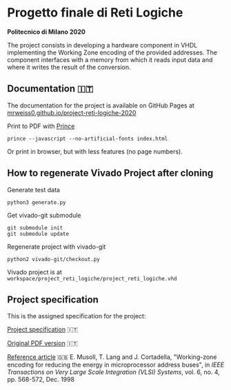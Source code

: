 Progetto finale di Reti Logiche
===============================
**Politecnico di Milano 2020**

The project consists in developing a hardware component in VHDL implementing the Working Zone encoding of the provided addresses. The component interfaces with a memory from which it reads input data and where it writes the result of the conversion.

## Documentation :it:
The documentation for the project is available on GitHub Pages at
[mrweiss0.github.io/project-reti-logiche-2020](https://mrweiss0.github.io/project-reti-logiche-2020/)

Print to PDF with [Prince](https://www.princexml.com)
```
prince --javascript --no-artificial-fonts index.html
```
Or print in browser, but with less features (no page numbers).

## How to regenerate Vivado Project after cloning
Generate test data
```
python3 generate.py
```

Get vivado-git submodule
```
git submodule init
git submodule update
```
Regenerate project with vivado-git
```
python2 vivado-git/checkout.py
```

Vivado project is at `workspace/project_reti_logiche/project_reti_logiche.vhd`

## Project specification
This is the assigned specification for the project:

[Project specification](specs/README.md) :it:

[Original PDF version](specs/PFRL_Specifica_1920.pdf) :it:

[Reference article](specs/Musoll-Lang-Cortadella.pdf) :uk: E. Musoll, T. Lang and J. Cortadella, "Working-zone encoding for reducing the energy in microprocessor address buses", in *IEEE Transactions on Very Large Scale Integration (VLSI) Systems*, vol. 6, no. 4, pp. 568-572, Dec. 1998
